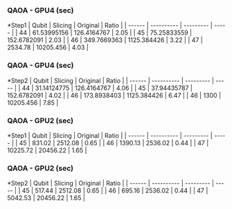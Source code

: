 ### QAOA - GPU4 (sec)
*Step1
| Qubit  |   Slicing  |  Original | Ratio |
| ------ | ---------- | --------- | ----- |
| 44 | 61.53995156 | 126.4164767 | 2.05 |
| 45 | 75.25833559 | 152.6782091 | 2.03 |
| 46 | 349.7669363 | 1125.384426 | 3.22 |
| 47 | 2534.78 | 10205.456 | 4.03 |

### QAOA - GPU4 (sec)
*Step2
| Qubit  |   Slicing  |  Original | Ratio |
| ------ | ---------- | --------- | ----- |
| 44 | 31.14124775 | 126.4164767 | 4.06 |
| 45 | 37.94435787 | 152.6782091 | 4.02 |
| 46 | 173.8938403 | 1125.384426 | 6.47 |
| 46 | 1300 | 10205.456 | 7.85 |

### QAOA - GPU2 (sec)
*Step1
| Qubit  |   Slicing  |  Original | Ratio |
| ------ | ---------- | --------- | ----- |
| 45 | 831.02 | 2512.08  | 0.65 |
| 46 | 1390.13 | 2536.02 | 0.44 |
| 47 | 10225.72 | 20456.22 | 1.65 |

### QAOA - GPU2 (sec)
*Step2
| Qubit  |   Slicing  |  Original | Ratio |
| ------ | ---------- | --------- | ----- |
| 45 | 517.44 | 2512.08  | 0.65 |
| 46 | 695.16 | 2536.02 | 0.44 |
| 47 | 5042.53 | 20456.22 | 1.65 |
